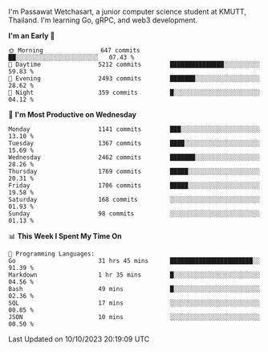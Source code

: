 
I'm Passawat Wetchasart, a junior computer science student at KMUTT, Thailand. I'm learning Go, gRPC, and web3 development.



<!--START_SECTION:waka-->
**I'm an Early 🐤** 

```text
🌞 Morning                647 commits         ██░░░░░░░░░░░░░░░░░░░░░░░   07.43 % 
🌆 Daytime                5212 commits        ███████████████░░░░░░░░░░   59.83 % 
🌃 Evening                2493 commits        ███████░░░░░░░░░░░░░░░░░░   28.62 % 
🌙 Night                  359 commits         █░░░░░░░░░░░░░░░░░░░░░░░░   04.12 % 
```
📅 **I'm Most Productive on Wednesday** 

```text
Monday                   1141 commits        ███░░░░░░░░░░░░░░░░░░░░░░   13.10 % 
Tuesday                  1367 commits        ████░░░░░░░░░░░░░░░░░░░░░   15.69 % 
Wednesday                2462 commits        ███████░░░░░░░░░░░░░░░░░░   28.26 % 
Thursday                 1769 commits        █████░░░░░░░░░░░░░░░░░░░░   20.31 % 
Friday                   1706 commits        █████░░░░░░░░░░░░░░░░░░░░   19.58 % 
Saturday                 168 commits         ░░░░░░░░░░░░░░░░░░░░░░░░░   01.93 % 
Sunday                   98 commits          ░░░░░░░░░░░░░░░░░░░░░░░░░   01.13 % 
```


📊 **This Week I Spent My Time On** 

```text
💬 Programming Languages: 
Go                       31 hrs 45 mins      ███████████████████████░░   91.39 % 
Markdown                 1 hr 35 mins        █░░░░░░░░░░░░░░░░░░░░░░░░   04.56 % 
Bash                     49 mins             █░░░░░░░░░░░░░░░░░░░░░░░░   02.36 % 
SQL                      17 mins             ░░░░░░░░░░░░░░░░░░░░░░░░░   00.85 % 
JSON                     10 mins             ░░░░░░░░░░░░░░░░░░░░░░░░░   00.50 % 
```


 Last Updated on 10/10/2023 20:19:09 UTC
<!--END_SECTION:waka-->

<!--
**markpassawat/markpassawat** is a ✨ _special_ ✨ repository because its `README.md` (this file) appears on your GitHub profile.

Here are some ideas to get you started:

- 🔭 I’m currently working on ...
- 🌱 I’m currently learning ...
- 👯 I’m looking to collaborate on ...
- 🤔 I’m looking for help with ...
- 💬 Ask me about ...
- 📫 How to reach me: ...
- 😄 Pronouns: He/Him
- ⚡ Fun fact: ...
-->
